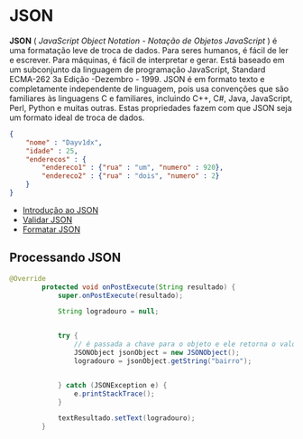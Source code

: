 # JSON

**JSON** ( _JavaScript Object Notation - Notação de Objetos JavaScript_ ) é uma formatação leve de troca de dados. Para seres humanos, é fácil de ler e escrever. Para máquinas, é fácil de interpretar e gerar. Está baseado em um subconjunto da linguagem de programação JavaScript, Standard ECMA-262 3a Edição -Dezembro - 1999. JSON é em formato texto e completamente independente de linguagem, pois usa convenções que são familiares às linguagens C e familiares, incluindo C++, C#, Java, JavaScript, Perl, Python e muitas outras. Estas propriedades fazem com que JSON seja um formato ideal de troca de dados.

~~~ json
{
    "nome" : "Dayv1dx",
    "idade" : 25,
    "enderecos" : {
        "endereco1" : {"rua" : "um", "numero" : 920},
        "endereco2" : {"rua" : "dois", "numero" : 2}
    }
}
~~~

- [Introdução ao JSON](https://www.json.org/json-pt.html)
- [Validar JSON](https://jsonformatter.org/)
- [Formatar JSON](https://jsonformatter.curiousconcept.com/)

## Processando JSON

~~~ java
@Override
        protected void onPostExecute(String resultado) {
            super.onPostExecute(resultado);

            String logradouro = null;


            try {
                // é passada a chave para o objeto e ele retorna o valor
                JSONObject jsonObject = new JSONObject();
                logradouro = jsonObject.getString("bairro");


            } catch (JSONException e) {
                e.printStackTrace();
            }

            textResultado.setText(logradouro);
        }
~~~